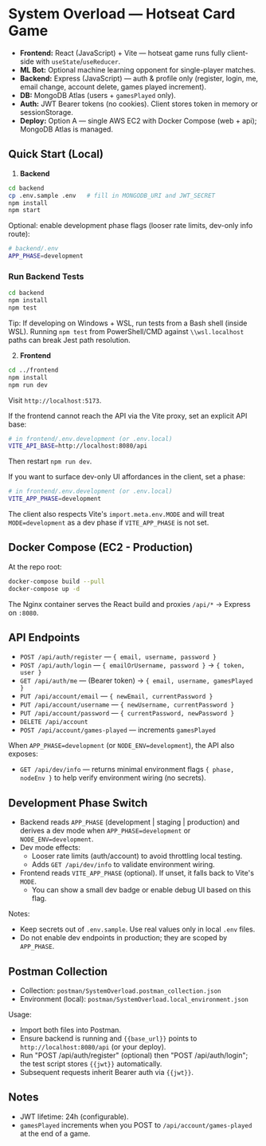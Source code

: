 # System Overload — Hotseat Card Game

- **Frontend:** React (JavaScript) + Vite — hotseat game runs fully client-side with `useState`/`useReducer`.
- **ML Bot:** Optional machine learning opponent for single-player matches.
- **Backend:** Express (JavaScript) — auth & profile only (register, login, me, email change, account delete, games played increment).
- **DB:** MongoDB Atlas (users + `gamesPlayed` only).
- **Auth:** JWT Bearer tokens (no cookies). Client stores token in memory or sessionStorage.
- **Deploy:** Option A — single AWS EC2 with Docker Compose (web + api); MongoDB Atlas is managed.

## Quick Start (Local)

1. **Backend**

```bash
cd backend
cp .env.sample .env   # fill in MONGODB_URI and JWT_SECRET
npm install
npm start
```

Optional: enable development phase flags (looser rate limits, dev-only info route):

```bash
# backend/.env
APP_PHASE=development
```

### Run Backend Tests

```bash
cd backend
npm install
npm test
```

Tip: If developing on Windows + WSL, run tests from a Bash shell (inside WSL). Running `npm test` from PowerShell/CMD against `\\wsl.localhost` paths can break Jest path resolution.

2. **Frontend**

```bash
cd ../frontend
npm install
npm run dev
```

Visit `http://localhost:5173`.

If the frontend cannot reach the API via the Vite proxy, set an explicit API base:

```bash
# in frontend/.env.development (or .env.local)
VITE_API_BASE=http://localhost:8080/api
```

Then restart `npm run dev`.

If you want to surface dev-only UI affordances in the client, set a phase:

```bash
# in frontend/.env.development (or .env.local)
VITE_APP_PHASE=development
```
The client also respects Vite's `import.meta.env.MODE` and will treat `MODE=development` as a dev phase if `VITE_APP_PHASE` is not set.

## Docker Compose (EC2 - Production)

At the repo root:

```bash
docker-compose build --pull
docker-compose up -d
```

The Nginx container serves the React build and proxies `/api/*` → Express on `:8080`.

## API Endpoints

- `POST /api/auth/register` — `{ email, username, password }`
- `POST /api/auth/login` — `{ emailOrUsername, password }` → `{ token, user }`
- `GET /api/auth/me` — (Bearer token) → `{ email, username, gamesPlayed }`
- `PUT /api/account/email` — `{ newEmail, currentPassword }`
- `PUT /api/account/username` — `{ newUsername, currentPassword }`
- `PUT /api/account/password` — `{ currentPassword, newPassword }`
- `DELETE /api/account`
- `POST /api/account/games-played` — increments `gamesPlayed`
  
When `APP_PHASE=development` (or `NODE_ENV=development`), the API also exposes:

- `GET /api/dev/info` — returns minimal environment flags `{ phase, nodeEnv }` to help verify environment wiring (no secrets).

## Development Phase Switch

- Backend reads `APP_PHASE` (development | staging | production) and derives a dev mode when `APP_PHASE=development` or `NODE_ENV=development`.
- Dev mode effects:
  - Looser rate limits (auth/account) to avoid throttling local testing.
  - Adds `GET /api/dev/info` to validate environment wiring.
- Frontend reads `VITE_APP_PHASE` (optional). If unset, it falls back to Vite's `MODE`.
  - You can show a small dev badge or enable debug UI based on this flag.

Notes:
- Keep secrets out of `.env.sample`. Use real values only in local `.env` files.
- Do not enable dev endpoints in production; they are scoped by `APP_PHASE`.

## Postman Collection

- Collection: `postman/SystemOverload.postman_collection.json`
- Environment (local): `postman/SystemOverload.local_environment.json`

Usage:
- Import both files into Postman.
- Ensure backend is running and `{{base_url}}` points to `http://localhost:8080/api` (or your deploy).
- Run "POST /api/auth/register" (optional) then "POST /api/auth/login"; the test script stores `{{jwt}}` automatically.
- Subsequent requests inherit Bearer auth via `{{jwt}}`.

## Notes

- JWT lifetime: 24h (configurable).
- `gamesPlayed` increments when you POST to `/api/account/games-played` at the end of a game.
